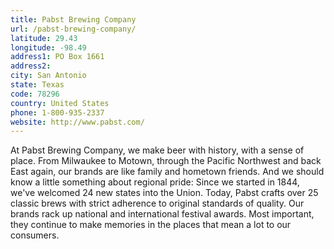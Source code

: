 ```yaml
---
title: Pabst Brewing Company
url: /pabst-brewing-company/
latitude: 29.43
longitude: -98.49
address1: PO Box 1661
address2: 
city: San Antonio
state: Texas
code: 78296
country: United States
phone: 1-800-935-2337
website: http://www.pabst.com/
---
```

At Pabst Brewing Company, we make beer with history, with a sense of place. From Milwaukee to Motown, through the Pacific Northwest and back East again, our brands are like family and hometown friends. And we should know a little something about regional pride: Since we started in 1844, we've welcomed 24 new states into the Union. Today, Pabst crafts over 25 classic brews with strict adherence to original standards of quality. Our brands rack up national and international festival awards. Most important, they continue to make memories in the places that mean a lot to our consumers.
